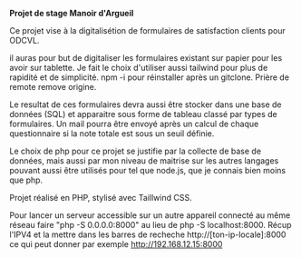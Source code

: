 <strong> Projet de stage Manoir d'Argueil </strong>

Ce projet vise à la digitalisétion de formulaires de satisfaction clients pour ODCVL.

il auras pour but de digitaliser les formulaires existant sur papier pour les avoir sur tablette. Je fait le choix d'utiliser aussi tailwind pour plus de rapidité et de simplicité. npm -i pour réinstaller après un gitclone. Prière de remote remove origine. 

Le resultat de ces formulaires devra aussi être stocker dans une base de données (SQL) et apparaitre sous forme de tableau classé par types de formulaires. Un mail pourra être envoyé après un calcul de chaque questionnaire si la note totale est sous un seuil définie. 

Le choix de php pour ce projet se justifie par la collecte de base de données, mais aussi par mon niveau de maitrise sur les autres langages pouvant aussi être utilisés pour tel que node.js, que je connais bien moins que php. 

Projet réalisé en PHP, stylisé avec Taillwind CSS. 

Pour lancer un serveur accessible sur un autre appareil connecté au même réseau faire "php -S 0.0.0.0:8000" au lieu de php -S localhost:8000. Récup l'IPV4 et la mettre dans les barres de recheche http://[ton-ip-locale]:8000 ce qui peut donner par exemple http://192.168.12.15:8000 